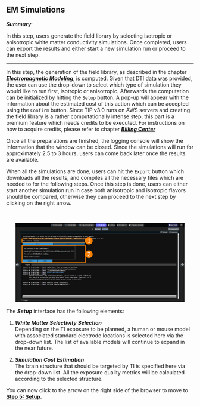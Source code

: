 ## EM Simulations

**_Summary_**:

In this step, users generate the field library by selecting isotropic or anisotropic white matter conductivity simulations. Once completed, users can export the results and either start a new simulation run or proceed to the next step.

----

In this step, the generation of the field library, as described in the chapter [**_Electromagnetic Modeling_**](/docs/background/electromagnetic_modeling.md), is computed. Given that DTI data was provided, the user can use the drop-down to select which type of simulation they would like to run first, isotropic or anisotropic. Afterwards the computation can be initialized by hitting the ```Setup``` button. A pop-up will appear with the information about the estimated cost of this action which can be accepted using the ```Confirm``` button. Since TIP v3.0 runs on AWS servers and creating the field library is a rather computationally intense step, this part is a premium feature which needs credits to be executed. For instructions on how to acquire credits, please refer to chapter [**_Billing Center_**](/docs/platform_introduction/billing_center.md)

Once all the preparations are finished, the logging console will show the information that the window can be closed. Since the simulations will run for approximately 2.5 to 3 hours, users can come back later once the results are available.

When all the simulations are done, users can hit the ```Export``` button which downloads all the results, and compiles all the necessary files which are needed to for the following steps. Once this step is done, users can either start another simulation run in case both anisotropic and isotropic flavors should be compared, otherwise they can proceed to the next step by clicking on the right arrow.

<br>
<p align="center">
  <img width="90%" src="assets/quickguide/simulator.png">
</p>

The **_Setup_** interface has the following elements:

1. **_White Matter Selectivity Selection_** <br/>
   Depending on the TI exposure to be planned, a human or mouse model with associated standard electrode locations is selected here via the drop-down list. The list of available models will continue to expand in the near future.

2. **_Simulation Cost Estimation_** <br/>
   The brain structure that should be targeted by TI is specified here via the drop-down list. All the exposure quality metrics will be calculated according to the selected structure.

You can now click to the arrow on the right side of the browser to move to [**Step 5: Setup**](/docs/services/electrode_selector.md).
